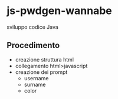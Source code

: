 # js-pwdgen-wannabe

sviluppo codice Java

## Procedimento

- creazione struttura html
- collegamento html>javascript
- creazione dei prompt
  - username
  - surname
  - color
